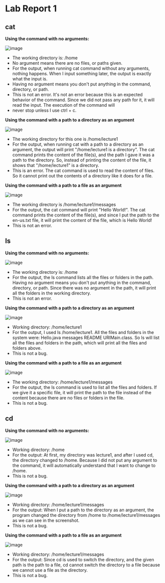 # Lab Report 1

## cat
**Using the command with no arguments:**

![image](https://github.com/hoangle2404/cse15l-lab-reports/assets/146885173/dc808caa-da09-4519-b97f-410768e7b6c9)

* The working directory is: /home
* No argument means there are no files, or paths given.
* For the output, when running cat command without any arguments, nothing happens. When I input something later, the output is exactly what the input is.   
* Having no argument means you don't put anything in the command, directory, or path.
* This is not an error. It's not an error because this is an expected behavior of the command. Since we did not pass any path for it, it will read the input. The execution of the command will
* never stop unless I use ctrl + c.     

**Using the command with a path to a directory as an argument**

![image](https://github.com/hoangle2404/cse15l-lab-reports/assets/146885173/4b7ab277-45bc-410a-b0a6-a0440499227e)

* The working directory for this one is /home/lecture1
* For the output, when running cat with a path to a directory as an argument, the output will print "/home/lecture1 is a directory". The cat command prints the content of the file(s), and the path I gave it was a path to the directory. So, instead of printing the content of the file, it shows that "/home/lecture1" is a directory. 
* This is an error. The cat command is used to read the content of files. So it cannot print out the contents of a directory like it does for a file. 

**Using the command with a path to a file as an argument**

![image](https://github.com/hoangle2404/cse15l-lab-reports/assets/146885173/9f1a3f8a-9a40-4dd7-9b33-619eaece20ad)

* The working directory is /home/lecture1/messages
* For the output, the cat command will print "Hello World!". The cat command prints the content of the file(s), and since I put the path to the en-us.txt file, it will print the content of the file, which is Hello World!
* This is not an error. 

## ls
**Using the command with no arguments:**

![image](https://github.com/hoangle2404/cse15l-lab-reports/assets/146885173/d01dba85-b9a1-431c-a26e-eb6af261bb26)

* The working directory is: /home
* For the output, the ls command lists all the files or folders in the path. Having no argument means you don't put anything in the command, directory, or path. Since there was no argument in the path, it will print all the folders in the working directory.
* This is not an error.

**Using the command with a path to a directory as an argument**

![image](https://github.com/hoangle2404/cse15l-lab-reports/assets/146885173/23abea2a-4dde-40f1-a494-8de384a5469c)

* Working directory: /home/lecture1
* For the output, I used ls /home/lecture1. All the files and folders in the system were: Hello.java  messages  README  URIMain.class. So ls will list all the files and folders in the path, which will print all the files and folders above.
* This is not a bug.

**Using the command with a path to a file as an argument**

![image](https://github.com/hoangle2404/cse15l-lab-reports/assets/146885173/1ff4276e-8c8c-4653-be48-cfdfe8c63183)

* The working directory: /home/lecture1/messages
* For the output, the ls command is used to list all the files and folders. If we give it a specific file, it will print the path to the file instead of the content because there are no files or folders in the file. 
* This is not a bug.

## cd

**Using the command with no arguments:**

![image](https://github.com/hoangle2404/cse15l-lab-reports/assets/146885173/e383ce77-2227-42f8-8508-11e3431bfb6b)

* Working directory: /home
* For the output: At first, my directory was lecture1, and after I used cd, the directory changed to /home. Because I did not put any argument to the command, it will automatically understand that I want to change to /home.
* This is not a bug.

**Using the command with a path to a directory as an argument**

![image](https://github.com/hoangle2404/cse15l-lab-reports/assets/146885173/d5669727-f4b7-403e-93e8-a7be7654dd18)

* Working directory: /home/lecture1/messages
* For the output: When I put a path to the directory as an argument, the program changed the directory from /home to /home/lecture1/messages as we can see in the screenshot.
* This is not a bug.

**Using the command with a path to a file as an argument**

![image](https://github.com/hoangle2404/cse15l-lab-reports/assets/146885173/5dc90c42-09fb-434f-816f-4a74be143805)

* Working directory: /home/lecture1/messages
* For the output: Since cd is used to switch the directory, and the given path is the path to a file, cd cannot switch the directory to a file because we cannot use a file as the directory.
* This is not a bug. 





